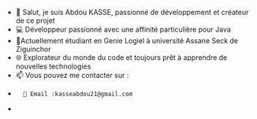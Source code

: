 - 👋 Salut, je suis Abdou KASSE, passionné de développement et créateur de ce projet
- 💻 Développeur passionné avec une affinité particulière pour Java
- 🌱Actuellement étudiant en Genie Logiel à université Assane Seck de Ziguinchor
- 🌐 Explorateur du monde du code et toujours prêt à apprendre de nouvelles technologies
- 📫 Vous pouvez me contacter sur :
-       📧 Email :kasseabdou21@gmail.com
- 


<!---
AbdouKASSE/AbdouKASSE is a ✨ special ✨ repository because its `README.md` (this file) appears on your GitHub profile.
You can click the Preview link to take a look at your changes.
--->
